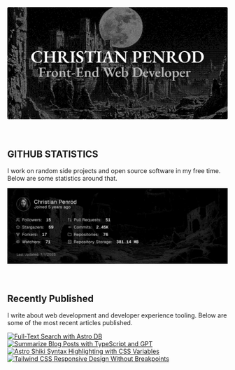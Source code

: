 
<picture>
  <source media="(prefers-color-scheme: dark)" srcset="assets/banner.dark.png?v=d9e80b14-990c-4a85-8485-69e51361cdfe" width="843px" />
  <source media="(prefers-color-scheme: light)" srcset="assets/banner.light.png?v=d9e80b14-990c-4a85-8485-69e51361cdfe" width="843px" />
  <img src="assets/banner.dark.png?v=d9e80b14-990c-4a85-8485-69e51361cdfe" alt="Banner" width="843px" />
</picture>
<br />
<br />
<br />
<h2>GITHUB STATISTICS</h2>
<p>I work on random side projects and open source software in my free time. Below are some statistics around that.</p>
<picture>
  <source media="(prefers-color-scheme: dark)" srcset="assets/statistics.dark.png?v=d9e80b14-990c-4a85-8485-69e51361cdfe" width="843px" />
  <source media="(prefers-color-scheme: light)" srcset="assets/statistics.light.png?v=d9e80b14-990c-4a85-8485-69e51361cdfe" width="843px" />
  <img src="assets/statistics.dark.png?v=d9e80b14-990c-4a85-8485-69e51361cdfe" alt="Github Statistics" width="843px" />
</picture>
<br />
<br />
<br />
<h2>Recently Published</h2>
<p>I write about web development and developer experience tooling. Below are some of the most recent articles published.</p>
<a href="https://christianpenrod.com/blog/full-text-search-with-astro-db"><img src="https://christianpenrod.com/blog/full-text-search-with-astro-db.png?v=d9e80b14-990c-4a85-8485-69e51361cdfe" alt="Full-Text Search with Astro DB" width="421px" /></a>
<a href="https://christianpenrod.com/blog/summarize-blog-posts-with-typescript-and-gpt"><img src="https://christianpenrod.com/blog/summarize-blog-posts-with-typescript-and-gpt.png?v=d9e80b14-990c-4a85-8485-69e51361cdfe" alt="Summarize Blog Posts with TypeScript and GPT" width="421px" /></a>
<a href="https://christianpenrod.com/blog/astro-shiki-syntax-highlighting-with-css-variables"><img src="https://christianpenrod.com/blog/astro-shiki-syntax-highlighting-with-css-variables.png?v=d9e80b14-990c-4a85-8485-69e51361cdfe" alt="Astro Shiki Syntax Highlighting with CSS Variables" width="421px" /></a>
<a href="https://christianpenrod.com/blog/tailwindcss-responsive-design-without-breakpoints"><img src="https://christianpenrod.com/blog/tailwindcss-responsive-design-without-breakpoints.png?v=d9e80b14-990c-4a85-8485-69e51361cdfe" alt="Tailwind CSS Responsive Design Without Breakpoints" width="421px" /></a>
